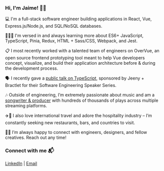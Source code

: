 ### Hi, I'm Jaime! 👋🏽

💻 I'm a full-stack software engineer building applications in React, Vue, Express.js/Node.js, and SQL/NoSQL databases.

👨🏽‍💻 I'm versed in and always learning more about ES6+ JavaScript, TypeScript, Pinia, Redux, HTML + Sass/CSS, Webpack, and Jest.

📋 I most recently worked with a talented team of engineers on OverVue, an open source frontend prototyping tool meant to help Vue developers concept, visualize, and build their application architecture before & during the development process.

🗣️ I recently gave a [public talk on TypeScript](https://www.youtube.com/watch?v=YFhO8jRY6O0&ab_channel=JaimedeVenecia), sponsored by Jeeny + Bractlet for their Software Engineering Speaker Series.

🎶 Outside of engineering, I’m extremely passionate about music and am a [songwriter & producer](https://soundcloud.com/jdvplus) with hundreds of thousands of plays across multiple streaming platforms.

✈️🍱 I also love international travel and adore the hospitality industry – I’m constantly seeking new restaurants, bars, and countries to visit.

🤝🏽 I’m always happy to connect with engineers, designers, and fellow creatives. Reach out any time!

### Connect with me 📬

[LinkedIn](https://www.linkedin.com/in/jaime-dv/) | [Email](mailto:deveneciaj@gmail.com)

<!--
**jdvplus/jdvplus** is a ✨ _special_ ✨ repository because its `README.md` (this file) appears on your GitHub profile.

Here are some ideas to get you started:

- 🔭 I’m currently working on ...
- 🌱 I’m currently learning ...
- 👯 I’m looking to collaborate on ...
- 🤔 I’m looking for help with ...
- 💬 Ask me about ...
- 📫 How to reach me: ...
- 😄 Pronouns: ...
- ⚡ Fun fact: ...

Outside of engineering, I’m extremely passionate about music and am a songwriter & producer with hundreds of thousands of plays across multiple streaming platforms. I also love international travel and adore the hospitality industry – I’m constantly seeking new restaurants, bars, and countries to visit.

I’m always happy to connect with engineers, designers, and fellow creatives. Reach out any time!
-->
